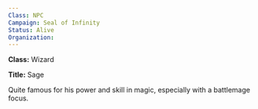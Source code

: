 ```yaml
---
Class: NPC
Campaign: Seal of Infinity
Status: Alive
Organization: 
---
```

**Class:** Wizard

**Title:** Sage

Quite famous for his power and skill in magic, especially with a battlemage focus. 